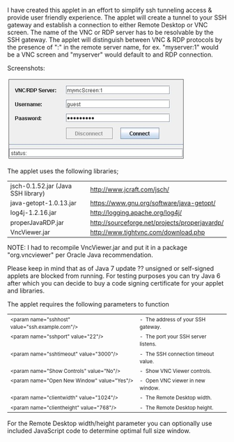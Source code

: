 <html>
<head>
<title>TunApplet</title>
</head>
<body>
<div class="markdown-body">
<p>I have created this applet in an effort to simplify ssh
tunneling access &amp; provide user friendly experience. The
applet will create a tunnel to your SSH gateway and establish a
connection to either Remote Desktop or VNC screen. The name of
the VNC or RDP server has to be resolvable by the SSH gateway.
The applet will distinguish between VNC &amp; RDP protocols by
the presence of ":" in the remote server name, for ex.
"myserver:1" would be a VNC screen and "myserver" would default
to and RDP connection.</p>
<p>Screenshots:</p>
<p><img src="https://github.com/aminasyan/TunApplet/raw/master/screenshots/TunApplet.jpeg"
alt="TunApplet.jpeg"><br>
</p>
<p>The applet uses the following libraries;</p>
<table>
<tbody>
<tr>
<td>jsch-0.1.52.jar (Java SSH library)</td>
<td><a href="http://www.jcraft.com/jsch/">http://www.jcraft.com/jsch/</a></td>
</tr>
<tr>
<td>java-getopt-1.0.13.jar</td>
<td><a href="https://www.gnu.org/software/java-getopt/">https://www.gnu.org/software/java-getopt/</a></td>
</tr>
<tr>
<td>log4j-1.2.16.jar</td>
<td><a href="http://logging.apache.org/log4j/">http://logging.apache.org/log4j/</a></td>
</tr>
<tr>
<td>properJavaRDP.jar</td>
<td><a href="http://sourceforge.net/projects/properjavardp/">http://sourceforge.net/projects/properjavardp/</a></td>
</tr>
<tr>
<td>VncViewer.jar</td>
<td><a href="http://www.tightvnc.com/download.php">http://www.tightvnc.com/download.php</a></td>
</tr>
</tbody>
</table>
<p>NOTE: I had to recompile VncViewer.jar and put it in a package
"org.vncviewer" per Oracle Java recommendation.</p>
<p>Please keep in mind that as of Java 7 update ?? unsigned or
self-signed applets are blocked from running. For testing
purposes you can try Java 6 after which you can decide to buy a
code signing certificate for your applet and libraries.</p>
<p>The applet requires the following parameters to function<br>
</p>
<table width="658" border="0" cellpadding="2" cellspacing="2"
height="228">
<small> </small><tbody>
<small> </small><tr>
<small> </small><td valign="top"><small>&lt;param
name="sshhost" value="ssh.example.com"/&gt;</small><small><br>
</small><small> </small></td>
<small> </small><td valign="top"><small>-&nbsp; The address
of your SSH gateway.</small><small><br>
</small><small> </small></td>
<small> </small></tr>
<small> </small><tr>
<small> </small><td valign="top"><small>&lt;param
name="sshport" value="22"/&gt;</small><small><br>
</small><small> </small></td>
<small> </small><td valign="top"><small>-&nbsp; The port
your SSH server listens.</small><small><br>
</small><small> </small></td>
<small> </small></tr>
<small> </small><tr>
<small> </small><td valign="top"><small>&lt;param
name="sshtimeout" value="3000"/&gt;</small><small><br>
</small><small> </small></td>
<small> </small><td valign="top"><small>-&nbsp; The SSH
connection timeout value.</small><small><br>
</small><small> </small></td>
<small> </small></tr>
<small> </small><tr>
<small> </small><td valign="top"><small>&lt;param
name="Show Controls" value="No"/&gt;</small><small><br>
</small><small> </small></td>
<small> </small><td valign="top"><small>-&nbsp; Show VNC
Viewer controls.</small><small><br>
</small><small> </small></td>
<small> </small></tr>
<small> </small><tr>
<small> </small><td valign="top"><small>&lt;param
name="Open New Window" value="Yes"/&gt;</small><small><br>
</small><small> </small></td>
<small> </small><td valign="top"><small>-&nbsp; Open VNC
viewer in new window.</small><small><br>
</small><small> </small></td>
<small> </small></tr>
<small> </small><tr>
<small> </small><td valign="top"><small>&lt;param
name="clientwidth" value="1024"/&gt;</small><small><br>
</small><small> </small></td>
<small> </small><td valign="top"><small>-&nbsp; The Remote
Desktop width.</small><small><br>
</small><small> </small></td>
<small> </small></tr>
<small> </small><tr>
<small> </small><td valign="top"><small>&lt;param
name="clientheight" value="768"/&gt;</small><small><br>
</small><small> </small></td>
<small> </small><td valign="top"><small>-&nbsp; The Remote
Desktop height.</small><small><br>
</small><small> </small></td>
<small> </small></tr>
<small> </small>
</tbody><small> </small>
</table>
<p>For the Remote Desktop width/height parameter you can
optionally use included JavaScript code to determine optimal
full size window.<br>
</p>
</div>
</body>
</html>

